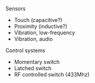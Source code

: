 
Sensors

* Touch (capacitive?)
* Proximity (inductive?)
* Vibration, low-frequency
* Vibration, audio

Control systems

* Momentary switch
* Latched switch
* RF controlled switch (433Mhz)
